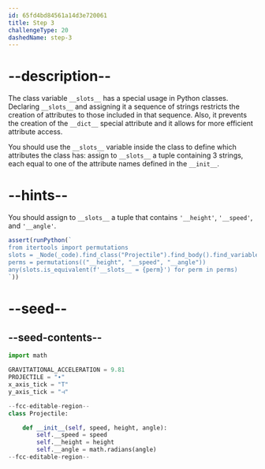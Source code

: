 ```yaml
---
id: 65fd4bd84561a14d3e720061
title: Step 3
challengeType: 20
dashedName: step-3
---
```


# --description--

The class variable `__slots__` has a special usage in Python classes. Declaring `__slots__` and assigning it a sequence of strings restricts the creation of attributes to those included in that sequence. Also, it prevents the creation of the `__dict__` special attribute and it allows for more efficient attribute access.

You should use the `__slots__` variable inside the class to define which attributes the class has: assign to `__slots__` a tuple containing 3 strings, each equal to one of the attribute names defined in the `__init__`.

# --hints--

You should assign to `__slots__` a tuple that contains `'__height'`, `'__speed'`, and `'__angle'`.

```js
assert(runPython(`
from itertools import permutations
slots = _Node(_code).find_class("Projectile").find_body().find_variable("__slots__")
perms = permutations(("__height", "__speed", "__angle"))
any(slots.is_equivalent(f'__slots__ = {perm}') for perm in perms)
`))

```

# --seed--

## --seed-contents--

```py
import math

GRAVITATIONAL_ACCELERATION = 9.81
PROJECTILE = "∙"
x_axis_tick = "T"
y_axis_tick = "⊣"

--fcc-editable-region--
class Projectile:

    def __init__(self, speed, height, angle):
        self.__speed = speed
        self.__height = height
        self.__angle = math.radians(angle)
--fcc-editable-region--
```
